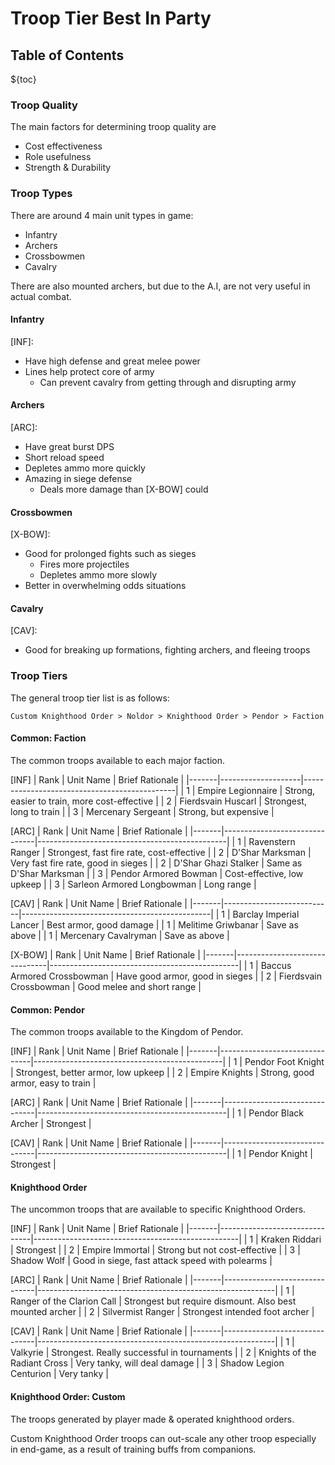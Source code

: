 # Troop Tier Best In Party

## Table of Contents
${toc}

### Troop Quality

The main factors for determining troop quality are
- Cost effectiveness
- Role usefulness
- Strength & Durability

### Troop Types

There are around 4 main unit types in game:
- Infantry
- Archers
- Crossbowmen
- Cavalry

There are also mounted archers, but due to the A.I, are not very useful in actual combat.

#### Infantry

[INF]:

- Have high defense and great melee power
- Lines help protect core of army
    - Can prevent cavalry from getting through and disrupting army

#### Archers

[ARC]:
- Have great burst DPS
- Short reload speed
- Depletes ammo more quickly
- Amazing in siege defense
    - Deals more damage than [X-BOW] could

#### Crossbowmen

[X-BOW]:
- Good for prolonged fights such as sieges
    - Fires more projectiles
    - Depletes ammo more slowly
- Better in overwhelming odds situations

#### Cavalry
[CAV]:
- Good for breaking up formations, fighting archers, and fleeing troops

### Troop Tiers

The general troop tier list is as follows:

```none
Custom Knighthood Order > Noldor > Knighthood Order > Pendor > Faction
```

#### Common: Faction

The common troops available to each major faction.

[INF]
| Rank  | Unit Name          | Brief Rationale                              |
|-------|--------------------|----------------------------------------------|
| 1     | Empire Legionnaire | Strong, easier to train, more cost-effective |
| 2     | Fierdsvain Huscarl | Strongest, long to train                     |
| 3     | Mercenary Sergeant | Strong, but expensive                        |

[ARC]
| Rank  | Unit Name                     | Brief Rationale                               |
|-------|-------------------------------|-----------------------------------------------|
| 1     | Ravenstern Ranger             | Strongest, fast fire rate, cost-effective     |
| 2     | D'Shar Marksman               | Very fast fire rate, good in sieges           |
| 2     | D'Shar Ghazi Stalker          | Same as D'Shar Marksman                       |
| 3     | Pendor Armored Bowman         | Cost-effective, low upkeep                    |
| 3     | Sarleon Armored Longbowman    | Long range                                    |

[CAV]
| Rank  | Unit Name                 | Brief Rationale                               |
|-------|---------------------------|-----------------------------------------------|
| 1     | Barclay Imperial Lancer   | Best armor, good damage                       |
| 1     | Melitime Griwbanar        | Save as above                                 |
| 1     | Mercenary Cavalryman      | Save as above                                 |

[X-BOW]
| Rank  | Unit Name                     | Brief Rationale                               |
|-------|-------------------------------|-----------------------------------------------|
| 1     | Baccus Armored Crossbowman    | Have good armor, good in sieges               |
| 2     | Fierdsvain Crossbowman        | Good melee and short range               |

#### Common: Pendor

The common troops available to the Kingdom of Pendor.

[INF]
| Rank  | Unit Name                     | Brief Rationale                               |
|-------|-------------------------------|-----------------------------------------------|
| 1     | Pendor Foot Knight            | Strongest, better armor, low upkeep           |
| 2     | Empire Knights                | Strong, good armor, easy to train             |

[ARC]
| Rank  | Unit Name                     | Brief Rationale                               |
|-------|-------------------------------|-----------------------------------------------|
| 1     | Pendor Black Archer           | Strongest                                     |

[CAV]
| Rank  | Unit Name                     | Brief Rationale                               |
|-------|-------------------------------|-----------------------------------------------|
| 1     | Pendor Knight                 | Strongest                                     |

#### Knighthood Order

The uncommon troops that are available to specific Knighthood Orders.

[INF]
| Rank  | Unit Name                     | Brief Rationale                                   |
|-------|-------------------------------|---------------------------------------------------|
| 1     | Kraken Riddari                | Strongest                                         |
| 2     | Empire Immortal               | Strong but not cost-effective                     |
| 3     | Shadow Wolf                   | Good in siege, fast attack speed with polearms    |

[ARC]
| Rank  | Unit Name                     | Brief Rationale                                           |
|-------|-------------------------------|-----------------------------------------------------------|
| 1     | Ranger of the Clarion Call    | Strongest but require dismount. Also best mounted archer  |
| 2     | Silvermist Ranger             | Strongest intended foot archer                            |

[CAV]
| Rank  | Unit Name                     | Brief Rationale                                           |
|-------|-------------------------------|-----------------------------------------------------------|
| 1     | Valkyrie                      | Strongest. Really successful in tournaments               |
| 2     | Knights of the Radiant Cross  | Very tanky, will deal damage                              |
| 3     | Shadow Legion Centurion       | Very tanky                                                |

#### Knighthood Order: Custom

The troops generated by player made & operated knighthood orders.

Custom Knighthood Order troops can out-scale any other troop especially in end-game,
as a result of training buffs from companions.
